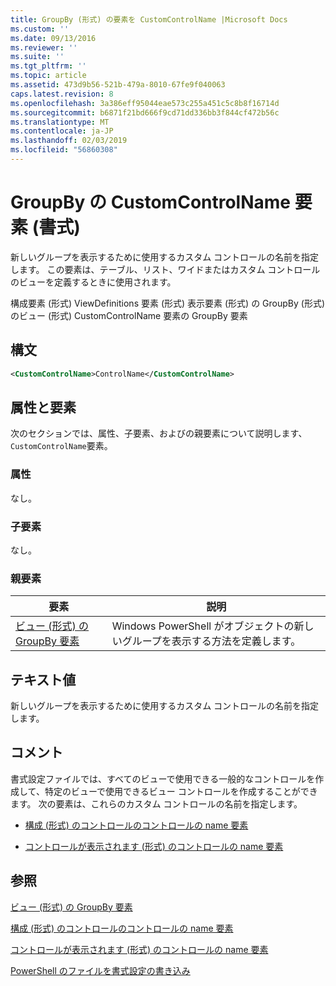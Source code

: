 ```yaml
---
title: GroupBy (形式) の要素を CustomControlName |Microsoft Docs
ms.custom: ''
ms.date: 09/13/2016
ms.reviewer: ''
ms.suite: ''
ms.tgt_pltfrm: ''
ms.topic: article
ms.assetid: 473d9b56-521b-479a-8010-67fe9f040063
caps.latest.revision: 8
ms.openlocfilehash: 3a386eff95044eae573c255a451c5c8b8f16714d
ms.sourcegitcommit: b6871f21bd666f9cd71dd336bb3f844cf472b56c
ms.translationtype: MT
ms.contentlocale: ja-JP
ms.lasthandoff: 02/03/2019
ms.locfileid: "56860308"
---
```

# <a name="customcontrolname-element-for-groupby-format"></a>GroupBy の CustomControlName 要素 (書式)

新しいグループを表示するために使用するカスタム コントロールの名前を指定します。 この要素は、テーブル、リスト、ワイドまたはカスタム コントロールのビューを定義するときに使用されます。

構成要素 (形式) ViewDefinitions 要素 (形式) 表示要素 (形式) の GroupBy (形式) のビュー (形式) CustomControlName 要素の GroupBy 要素

## <a name="syntax"></a>構文

```xml
<CustomControlName>ControlName</CustomControlName>
```

## <a name="attributes-and-elements"></a>属性と要素

次のセクションでは、属性、子要素、およびの親要素について説明します、`CustomControlName`要素。

### <a name="attributes"></a>属性

なし。

### <a name="child-elements"></a>子要素

なし。

### <a name="parent-elements"></a>親要素

|要素|説明|
|-------------|-----------------|
|[ビュー (形式) の GroupBy 要素](./groupby-element-for-view-format.md)|Windows PowerShell がオブジェクトの新しいグループを表示する方法を定義します。|

## <a name="text-value"></a>テキスト値

新しいグループを表示するために使用するカスタム コントロールの名前を指定します。

## <a name="remarks"></a>コメント

書式設定ファイルでは、すべてのビューで使用できる一般的なコントロールを作成して、特定のビューで使用できるビュー コントロールを作成することができます。 次の要素は、これらのカスタム コントロールの名前を指定します。

- [構成 (形式) のコントロールのコントロールの name 要素](./name-element-for-control-for-controls-for-configuration-format.md)

- [コントロールが表示されます (形式) のコントロールの name 要素](./name-element-for-control-for-controls-for-view-format.md)

## <a name="see-also"></a>参照

[ビュー (形式) の GroupBy 要素](./groupby-element-for-view-format.md)

[構成 (形式) のコントロールのコントロールの name 要素](./name-element-for-control-for-controls-for-configuration-format.md)

[コントロールが表示されます (形式) のコントロールの name 要素](./name-element-for-control-for-controls-for-view-format.md)

[PowerShell のファイルを書式設定の書き込み](./writing-a-powershell-formatting-file.md)
